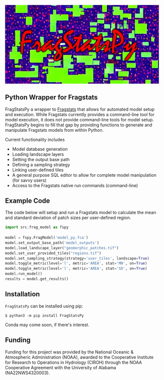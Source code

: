 <img src="images/main.JPG" alt= “FragStatsPy”>


## Python Wrapper for Fragstats

FragStatsPy a wrapper to [Fragstats](https://fragstats.org/) that allows for automated model setup and execution.  While Fragstats currently provides a command-line tool for model execution, it does not provide command-line tools for model setup.  FragStatsPy begins to fill that gap by providing functions to generate and manipulate Fragstats models from within Python.

Current functionality includes
* Model database generation
* Loading landscape layers
* Setting the output base path
* Defining a sampling strategy
* Linking user-defined tiles
* A general purpose SQL editor to allow for complete model manipulation (for savvy users)
* Access to the Fragstats native run commands (command-line)

## Example Code

The code below will setup and run a Fragstats model to calculate the mean and standard deviation of patch sizes per user-defined region.
```python
import src.frag_model as fspy

model = fspy.FragModel('model_py.fca')
model.set_output_base_path('model_outputs')
model.load_landscape_layer("geomorphic_patches.tif")
model.set_user_provided_tiles("regions.tif")
model.set_sampling_strategy(strategy='user_tiles', landscape=True)
model.toggle_metric(level='l', metric='AREA', stat='MN', on=True)
model.toggle_metric(level='l', metric='AREA', stat='SD', on=True)
model.run_model()
results = model.get_results()
```

## Installation

`FragStatsPy` can be installed using pip:
	
    $ python3 -m pip install FragStatsPy

Conda may come soon, if there's interest.

## Funding

Funding for this project was provided by the National Oceanic & Atmospheric
Administration (NOAA), awarded to the Cooperative Institute for Research to
Operations in Hydrology (CIROH) through the NOAA Cooperative Agreement
with the University of Alabama (NA22NWS4320003).